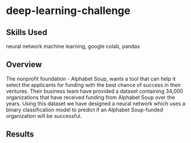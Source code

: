 # deep-learning-challenge

## Skills Used
neural network machine learning, google colab, pandas

## Overview
The nonprofit foundation - Alphabet Soup, wants a tool that can help it select the applicants for funding with the best chance of success in their ventures. Their business team have provided a dataset containing 34,000 organizations that have received funding from Alphabet Soup over the years. Using this dataset we have designed a neural network which uses a binary classification model to predict if an Alphabet Soup-funded organization will be successful.

## Results


